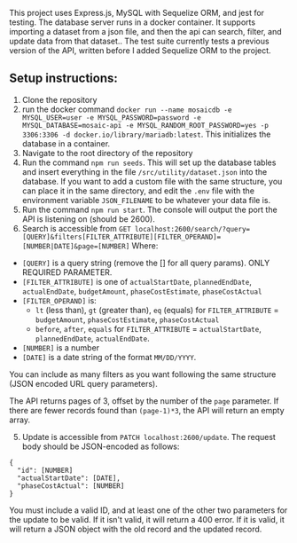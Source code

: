 This project uses Express.js, MySQL with Sequelize ORM, and jest for testing. The database server runs in a docker container. It supports importing a dataset from a json file, and then the api can search, filter, and update data from that dataset.. The test suite currently tests a previous version of the API, written before I added Sequelize ORM to the project. 

## Setup instructions:
1. Clone the repository
2. run the docker command `docker run --name mosaicdb -e MYSQL_USER=user -e MYSQL_PASSWORD=password -e MYSQL_DATABASE=mosaic-api -e MYSQL_RANDOM_ROOT_PASSWORD=yes -p 3306:3306 -d docker.io/library/mariadb:latest`. This initializes the database in a container.
2. Navigate to the root directory of the repository
3. Run the command `npm run seeds`. This will set up the database tables and insert everything in the file `/src/utility/dataset.json` into the database. If you want to add a custom file with the same structure, you can place it in the same directory, and edit the `.env` file with the environment variable `JSON_FILENAME` to be whatever your data file is.
3. Run the command `npm run start`. The console will output the port the API is listening on (should be 2600).
4. Search is accessible from `GET localhost:2600/search/?query=[QUERY]&filters[FILTER_ATTRIBUTE][FILTER_OPERAND]=[NUMBER|DATE]&page=[NUMBER]`
  Where:
  * `[QUERY]` is a query string (remove the [] for all query params). ONLY REQUIRED PARAMETER.
  * `[FILTER_ATTRIBUTE]` is one of `actualStartDate`, `plannedEndDate`, `actualEndDate`, `budgetAmount`, `phaseCostEstimate`, `phaseCostActual`
  * `[FILTER_OPERAND]` is:
    * `lt` (less than), `gt` (greater than), `eq` (equals) for `FILTER_ATTRIBUTE` = `budgetAmount`, `phaseCostEstimate`, `phaseCostActual`
    * `before`, `after`, `equals` for `FILTER_ATTRIBUTE` = `actualStartDate`, `plannedEndDate`, `actualEndDate`.
  * `[NUMBER]` is a number
  * `[DATE]` is a date string of the format `MM/DD/YYYY`.

  You can include as many filters as you want following the same structure (JSON encoded URL query parameters).
  
  The API returns pages of 3, offset by the number of the `page` parameter. If there are fewer records found than `(page-1)*3`, the API will return an empty array.

5. Update is accessible from `PATCH localhost:2600/update`. The request body should be JSON-encoded as follows:
```
{
  "id": [NUMBER]
  "actualStartDate": [DATE],
  "phaseCostActual": [NUMBER]
}
```
You must include a valid ID, and at least one of the other two parameters for the update to be valid. If it isn't valid, it will return a 400 error. If it is valid, it will return a JSON object with the old record and the updated record.
